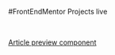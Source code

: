 #FrontEndMentor Projects live

&nbsp;

[Article preview component](https://ljc-dev.github.io/frontendMentor/projects/article-preview-component-master/index.html)